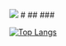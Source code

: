 <img src="https://capsule-render.vercel.app/api?type=cylinder&color=auto&height=200&section=header&text=Hello<br/>I'm%20JiYoung&fontSize=40" />
#
## 
### 




[![Top Langs](https://github-readme-stats.vercel.app/api/top-langs/?username=ji0509&layout=compact)](https://github.com/ji0509/github-readme-stats)
